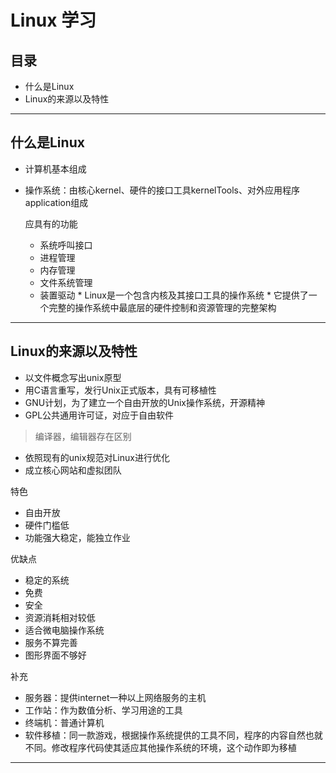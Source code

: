 # Linux 学习
## 目录
* 什么是Linux
* Linux的来源以及特性


---
## 什么是Linux
   * 计算机基本组成
   * 操作系统：由核心kernel、硬件的接口工具kernelTools、对外应用程序application组成

        应具有的功能
        * 系统呼叫接口
        * 进程管理
        * 内存管理
        * 文件系统管理
        * 装置驱动 
    * Linux是一个包含内核及其接口工具的操作系统
    * 它提供了一个完整的操作系统中最底层的硬件控制和资源管理的完整架构
---
## Linux的来源以及特性
   * 以文件概念写出unix原型
   * 用C语言重写，发行Unix正式版本，具有可移植性
   * GNU计划，为了建立一个自由开放的Unix操作系统，开源精神
   * GPL公共通用许可证，对应于自由软件
   > 编译器，编辑器存在区别
   * 依照现有的unix规范对Linux进行优化
   * 成立核心网站和虚拟团队
   
   特色
   * 自由开放
   * 硬件门槛低
   * 功能强大稳定，能独立作业
   
   优缺点
   * 稳定的系统
   * 免费
   * 安全
   * 资源消耗相对较低
   * 适合微电脑操作系统
   * 服务不算完善
   * 图形界面不够好
   
   补充
   * 服务器：提供internet一种以上网络服务的主机
   * 工作站：作为数值分析、学习用途的工具
   * 终端机：普通计算机
   * 软件移植：同一款游戏，根据操作系统提供的工具不同，程序的内容自然也就不同。修改程序代码使其适应其他操作系统的环境，这个动作即为移植
---

   
